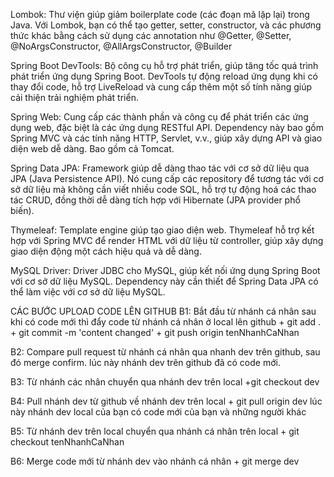 Lombok: Thư viện giúp giảm boilerplate code (các đoạn mã lặp lại) trong Java. Với Lombok, bạn có thể tạo getter, setter, constructor, và các phương thức khác bằng cách sử dụng các annotation như @Getter, @Setter, @NoArgsConstructor, @AllArgsConstructor, @Builder

Spring Boot DevTools: Bộ công cụ hỗ trợ phát triển, giúp tăng tốc quá trình phát triển ứng dụng Spring Boot. DevTools tự động reload ứng dụng khi có thay đổi code, hỗ trợ LiveReload và cung cấp thêm một số tính năng giúp cải thiện trải nghiệm phát triển.

Spring Web: Cung cấp các thành phần và công cụ để phát triển các ứng dụng web, đặc biệt là các ứng dụng RESTful API. Dependency này bao gồm Spring MVC và các tính năng HTTP, Servlet, v.v., giúp xây dựng API và giao diện web dễ dàng. Bao gồm cả Tomcat.

Spring Data JPA: Framework giúp dễ dàng thao tác với cơ sở dữ liệu qua JPA (Java Persistence API). Nó cung cấp các repository để tương tác với cơ sở dữ liệu mà không cần viết nhiều code SQL, hỗ trợ tự động hoá các thao tác CRUD, đồng thời dễ dàng tích hợp với Hibernate (JPA provider phổ biến).

Thymeleaf: Template engine giúp tạo giao diện web. Thymeleaf hỗ trợ kết hợp với Spring MVC để render HTML với dữ liệu từ controller, giúp xây dựng giao diện động một cách hiệu quả và dễ dàng.

MySQL Driver: Driver JDBC cho MySQL, giúp kết nối ứng dụng Spring Boot với cơ sở dữ liệu MySQL. Dependency này cần thiết để Spring Data JPA có thể làm việc với cơ sở dữ liệu MySQL.

CÁC BƯỚC UPLOAD CODE LÊN GITHUB
B1: Bắt đầu từ nhánh cá nhân sau khi có code mới thì đẩy code từ nhánh cá nhân ở local lên github
	+ git add .
	+ git commit -m 'content changed'
	+ git push origin tenNhanhCaNhan
	
B2: Compare pull request từ nhánh cá nhân qua nhanh dev trên github, sau đó merge confirm.
lúc này nhánh dev trên github đã có code mới.

B3: Từ nhánh các nhân chuyển qua nhánh dev trên local
	+git checkout dev
	
B4: Pull nhánh dev từ github về nhánh dev trên local
	+ git pull origin dev
lúc này nhánh dev local của bạn có code mới của bạn và những người khác

B5: Từ nhánh dev trên local chuyển qua nhánh cá nhân trên local
	+ git checkout tenNhanhCaNhan

B6: Merge code mới từ nhánh dev vào nhánh cá nhân
	+ git merge dev
